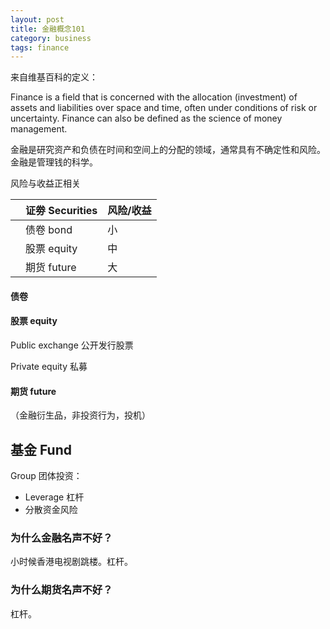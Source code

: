 ```yaml
---
layout: post
title: 金融概念101
category: business
tags: finance
---
```


来自维基百科的定义：

Finance is a field that is concerned with the allocation (investment) of assets and liabilities over space and time, often under conditions of risk or uncertainty. Finance can also be defined as the science of money management.

金融是研究资产和负债在时间和空间上的分配的领域，通常具有不确定性和风险。金融是管理钱的科学。

风险与收益正相关 

|      | 证劵 Securities | 风险/收益 |
| ---- | --------------- | --------- |
|      | 债卷 bond       | 小        |
|      | 股票 equity     | 中        |
|      | 期货 future     | 大        |



#### 债卷



#### 股票 equity


Public exchange 公开发行股票 

Private equity 私募 

#### 期货 future

（金融衍生品，非投资行为，投机） 



## 基金 Fund 

Group 团体投资： 

- Leverage 杠杆
- 分散资金风险 

### 为什么金融名声不好？

小时候香港电视剧跳楼。杠杆。

### 为什么期货名声不好？

杠杆。